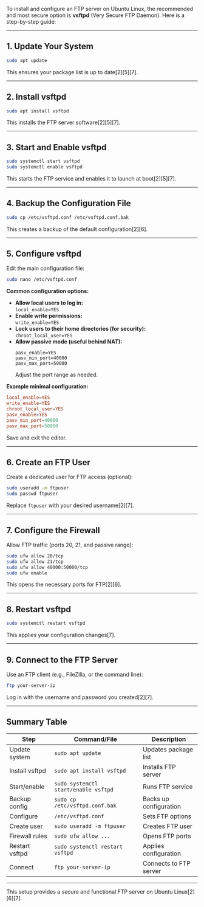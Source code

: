 
To install and configure an FTP server on Ubuntu Linux, the recommended and most secure option is **vsftpd** (Very Secure FTP Daemon). Here is a step-by-step guide:

---

## 1. Update Your System

```bash
sudo apt update
```
This ensures your package list is up to date[2][5][7].

---

## 2. Install vsftpd

```bash
sudo apt install vsftpd
```
This installs the FTP server software[2][5][7].

---

## 3. Start and Enable vsftpd

```bash
sudo systemctl start vsftpd
sudo systemctl enable vsftpd
```
This starts the FTP service and enables it to launch at boot[2][5][7].

---

## 4. Backup the Configuration File

```bash
sudo cp /etc/vsftpd.conf /etc/vsftpd.conf.bak
```
This creates a backup of the default configuration[2][6].

---

## 5. Configure vsftpd

Edit the main configuration file:

```bash
sudo nano /etc/vsftpd.conf
```

**Common configuration options:**

- **Allow local users to log in:**  
  `local_enable=YES`
- **Enable write permissions:**  
  `write_enable=YES`
- **Lock users to their home directories (for security):**  
  `chroot_local_user=YES`
- **Allow passive mode (useful behind NAT):**  
  ```
  pasv_enable=YES
  pasv_min_port=40000
  pasv_max_port=50000
  ```
  Adjust the port range as needed.

**Example minimal configuration:**

```conf
local_enable=YES
write_enable=YES
chroot_local_user=YES
pasv_enable=YES
pasv_min_port=40000
pasv_max_port=50000
```

Save and exit the editor.

---

## 6. Create an FTP User

Create a dedicated user for FTP access (optional):

```bash
sudo useradd -m ftpuser
sudo passwd ftpuser
```
Replace `ftpuser` with your desired username[2][7].

---

## 7. Configure the Firewall

Allow FTP traffic (ports 20, 21, and passive range):

```bash
sudo ufw allow 20/tcp
sudo ufw allow 21/tcp
sudo ufw allow 40000:50000/tcp
sudo ufw enable
```
This opens the necessary ports for FTP[2][6].

---

## 8. Restart vsftpd

```bash
sudo systemctl restart vsftpd
```
This applies your configuration changes[7].

---

## 9. Connect to the FTP Server

Use an FTP client (e.g., FileZilla, or the command line):

```bash
ftp your-server-ip
```
Log in with the username and password you created[2][7].

---

## Summary Table

| Step                | Command/File                        | Description                      |
|---------------------|-------------------------------------|----------------------------------|
| Update system       | `sudo apt update`                   | Updates package list             |
| Install vsftpd      | `sudo apt install vsftpd`           | Installs FTP server              |
| Start/enable        | `sudo systemctl start/enable vsftpd`| Runs FTP service                 |
| Backup config       | `sudo cp /etc/vsftpd.conf.bak`      | Backs up configuration           |
| Configure           | `/etc/vsftpd.conf`                  | Sets FTP options                 |
| Create user         | `sudo useradd -m ftpuser`           | Creates FTP user                 |
| Firewall rules      | `sudo ufw allow ...`                | Opens FTP ports                  |
| Restart vsftpd      | `sudo systemctl restart vsftpd`     | Applies configuration            |
| Connect             | `ftp your-server-ip`                | Connects to FTP server           |

---

This setup provides a secure and functional FTP server on Ubuntu Linux[2][6][7].

